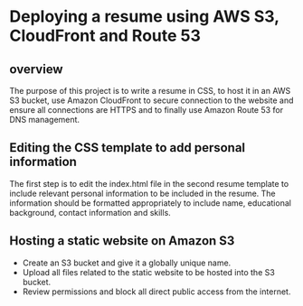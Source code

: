 # Deploying a resume using AWS S3, CloudFront and Route 53

## overview

The purpose of this project is to write a resume in CSS, to host it in an AWS S3 bucket, use Amazon CloudFront to secure connection to the website and ensure all connections are HTTPS and to finally use Amazon Route 53 for DNS management.

## Editing the CSS template to add personal information

The first step is to edit the index.html file in the second resume template to include relevant personal information to be included in the resume.
The information should be formatted appropriately to include name, educational background, contact information and skills.

## Hosting a static website on Amazon S3

* Create an S3 bucket and give it a globally unique name.
* Upload all files related to the static website to be hosted into the S3 bucket.
* Review permissions and block all direct public access from the internet.

